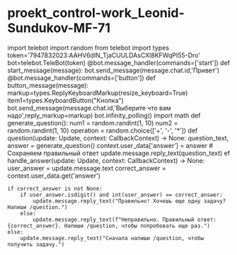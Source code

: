 # proekt_control-work_Leonid-Sundukov-MF-71
import telebot
import random
from telebot import types
token='7947832023:AAHV6dlN_TjaCUULDAsCXl8KFWqPI55-Dro'
bot=telebot.TeleBot(token)
@bot.message_handler(commands=['start'])
def start_message(message):
	bot.send_message(message.chat.id,'Привет')
@bot.message_handler(commands=['button'])
def button_message(message):
	markup=types.ReplyKeyboardMarkup(resize_keyboard=True)
	item1=types.KeyboardButton("Кнопка") 																																		
	bot.send_message(message.chat.id,'Выберите что вам надо',reply_markup=markup)
bot.infinity_polling()
import math
def generate_question():
    num1 = random.randint(1, 10)
    num2 = random.randint(1, 10)
    operation = random.choice(['+', '-', '*'])
def question(update: Update, context: CallbackContext) -> None:
    question_text, answer = generate_question()
    context.user_data['answer'] = answer  # Сохраняем правильный ответ
    update.message.reply_text(question_text)
ef handle_answer(update: Update, context: CallbackContext) -> None:
    user_answer = update.message.text
    correct_answer = context.user_data.get('answer')

    if correct_answer is not None:
        if user_answer.isdigit() and int(user_answer) == correct_answer:
            update.message.reply_text("Правильно! Хочешь еще одну задачу? Напиши /question.")
        else:
            update.message.reply_text(f"Неправильно. Правильный ответ: {correct_answer}. Напиши /question, чтобы попробовать еще раз.")
    else:
        update.message.reply_text("Сначала напиши /question, чтобы получить задачу.")
